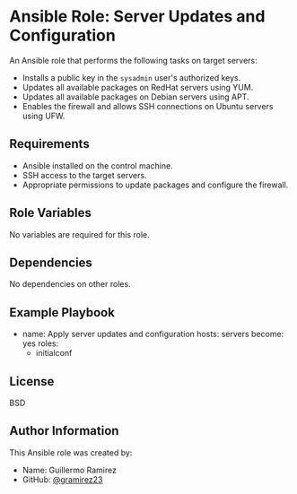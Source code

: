 # Ansible Role: Server Updates and Configuration

An Ansible role that performs the following tasks on target servers:

- Installs a public key in the `sysadmin` user's authorized keys.
- Updates all available packages on RedHat servers using YUM.
- Updates all available packages on Debian servers using APT.
- Enables the firewall and allows SSH connections on Ubuntu servers using UFW.

## Requirements

- Ansible installed on the control machine.
- SSH access to the target servers.
- Appropriate permissions to update packages and configure the firewall.

## Role Variables

No variables are required for this role.

## Dependencies

No dependencies on other roles.

## Example Playbook

- name: Apply server updates and configuration
  hosts: servers
  become: yes
  roles:
    - initialconf 

## License

BSD

## Author Information

This Ansible role was created by:

- Name: Guillermo Ramirez
- GitHub: [@gramirez23](https://github.com/gramirez23)


